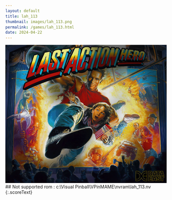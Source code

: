 ```yaml
---
layout: default
title: lah_113
thumbnail: images/lah_113.png
permalink: /games/lah_113.html
date: 2024-04-22
---
```


<img src="../images/lah_113.png" class="gameThumbnail img-fluid mx-auto align-middle">
## Not supported rom : c:\Visual Pinball\VPinMAME\nvram\lah_113.nv
{:.scoreText}

